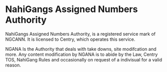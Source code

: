 # NahiGangs Assigned Numbers Authority

NahiGangs Assigned Numbers Authority, is a registered service mark of NGCANN. It is licensed to Centry, which operates this service.


NGANA Is the Authority that deals with take downs, site modifcation and more. Any content modification by NGANA is to abide by the Law, Centry TOS, NahiGang Rules and occasionally on request of a indivisual for a valid reason.
